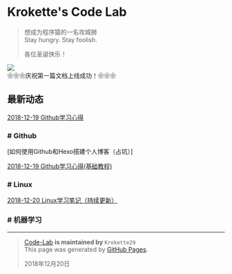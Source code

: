 # Krokette's Code Lab
> 想成为程序猿的一名攻城狮  
> Stay hungry. Stay foolish.  
> 
> 各位圣诞快乐！

![](http://images.youshang.com/club/cms/uploadfile/2010/1119/20101119020539973.jpg)  
❀❀❀庆祝第一篇文档上线成功！❀❀❀

## 最新动态
[2018-12-19 Github学习心得](20181219_Github学习心得(基础教程).md)

### # Github
[如何使用Github和Hexo搭建个人博客（占坑）]

[2018-12-19 Github学习心得(基础教程)](20181219_Github学习心得(基础教程).md)

### # Linux
[2018-12-20 Linux学习笔记（持续更新）](20181220_Linux学习笔记（持续更新）.md)

### # 机器学习


----------

> [Code-Lab](https://github.com/Krokette29/Code-Lab) **is maintained by** `Krokette29`  
> This page was generated by [GitHub Pages](https://pages.github.com/).  
> 
> 2018年12月20日